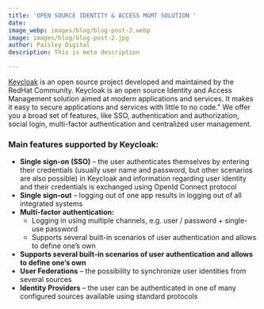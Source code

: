 ```yaml
---
title: 'OPEN SOURCE IDENTITY & ACCESS MGMT SOLUTION '
date: 
image_webp: images/blog/blog-post-2.webp
image: images/blog/blog-post-2.jpg
author: Paisley Digital
description: This is meta description

---
```

[Keycloak](http://www.keycloak.org/) is an open source project developed and maintained by the RedHat Community. Keycloak is an open source Identity and Access Management solution aimed at modern applications and services. It makes it easy to secure applications and services with little to no code." We offer you a broad set of features, like SSO, authentication and authorization, social login, multi-factor authentication and centralized user management.

### **Main features supported by Keycloak:**

* **Single sign-on (SSO)** – the user authenticates themselves by entering their credentials (usually user name and password, but other scenarios are also possible) in Keycloak and information regarding user identity and their credentials is exchanged using OpenId Connect protocol
* **Single sign-out** – logging out of one app results in logging out of all integrated systems
* **Multi-factor authentication:**
  * Logging in using multiple channels, e.g. user / password + single-use password
  * Supports several built-in scenarios of user authentication and allows to define one’s own
* **Supports several built-in scenarios of user authentication and allows to define one’s own**
* **User Federations** – the possibility to synchronize user identities from several sources
* **Identity Providers** – the user can be authenticated in one of many configured sources available using standard protocols